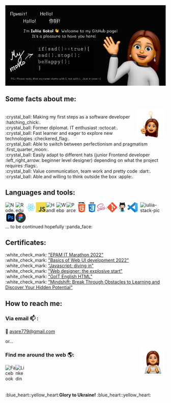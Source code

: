 
<img align="center" alt="iuliia-hero-pic" width="850px" src="https://raw.githubusercontent.com/iuliia-sokol/iuliia-sokol/main/assets/iuliias-pic.png" />

<h2>Some facts about me:</h2>
<img align="right" alt="iuliia-info-pic" width="90px" src="https://raw.githubusercontent.com/iuliia-sokol/iuliia-sokol/main/assets/iuliia1.png"/> 
<br>
:crystal_ball: Making my first steps as a software developer :hatching_chick:. <br>
:crystal_ball: Former diplomat. IT enthusiast :octocat:.<br>
:crystal_ball: Fast learner and eager to explore new technologies :checkered_flag:. <br>
:crystal_ball: Able to switch between perfectionism and pragmatism :first_quarter_moon:. <br>
:crystal_ball: Easily adapt to different hats (junior Frontend developer :left_right_arrow: beginner level designer) depending on what the project requires :flags:. <br>
:crystal_ball: Value communication, team work and pretty code :dart:. <br>
:crystal_ball: Able and willing to think outside the box :apple:.<br>

<h2>Languages and tools:</h2>
<img align="right" alt="iuliia-stack-pic" width="80px" src="https://w7.pngwing.com/pngs/450/470/png-transparent-node-js-angularjs-react-javascript-npm-node-js-angle-text-trademark.png"/> 

<img align="left" alt="Node.Js" width="32px" height="32px" src="https://w7.pngwing.com/pngs/452/24/png-transparent-js-logo-node-logos-and-brands-icon.png" />

<img align="left" alt="Redux" width="32px" height="32px" src="https://repository-images.githubusercontent.com/347723622/92065800-865a-11eb-9626-dff3cb7fef55" />

<img align="left" alt="React" width="32px" height="32px"  src="https://raw.githubusercontent.com/github/explore/80688e429a7d4ef2fca1e82350fe8e3517d3494d/topics/react/react.png" />

<img align="left" alt="JavaScript" width="32px" src="https://raw.githubusercontent.com/github/explore/80688e429a7d4ef2fca1e82350fe8e3517d3494d/topics/javascript/javascript.png" />

<img align="left" alt="Handlebars" width="32px" height="32px" src="https://i0.wp.com/blog.fossasia.org/wp-content/uploads/2017/07/handlebars-js.png?fit=500%2C500&ssl=1" />

<img align="left" alt="Webpack" width="32px" height="32px" src="https://repository-images.githubusercontent.com/206151984/51772d00-ce6e-11e9-996b-d311d1928950" />

<img align="left" alt="Parcel" width="32px" height="32px" src="https://parceljs.org/avatar.66e613b2.avif" />

<img align="left" alt="HTML5" width="32px" src="https://raw.githubusercontent.com/github/explore/80688e429a7d4ef2fca1e82350fe8e3517d3494d/topics/html/html.png" />

<img align="left" alt="CSS3" width="32px" src="https://raw.githubusercontent.com/github/explore/80688e429a7d4ef2fca1e82350fe8e3517d3494d/topics/css/css.png" />

<img align="left" alt="Sass" width="32px" src="https://raw.githubusercontent.com/github/explore/80688e429a7d4ef2fca1e82350fe8e3517d3494d/topics/sass/sass.png" />

<img align="left" alt="Git" width="32px" src="https://raw.githubusercontent.com/heydrdev/devtools/main/language-and-framework/git.png" />

<img align="left" alt="GitHub" width="32px" height="32px" src="https://raw.githubusercontent.com/iuliia-sokol/iuliia-sokol/main/assets/Octocat.png" />

<img align="left" alt="Visual Studio Code" width="32px" height="32px" src="https://raw.githubusercontent.com/heydrdev/devtools/main/language-and-framework/vscode.png" />

<img align="left" alt="PhotoShop" width="32px" height="32px" src="https://raw.githubusercontent.com/iuliia-sokol/iuliia-sokol/main/assets/ps.png" /> 

<img align="left" alt="Figma" width="32px" height="32px" src="https://raw.githubusercontent.com/iuliia-sokol/iuliia-sokol/main/assets/figma.png" />


<br>
<br>
<br>
<br>
... to be continued hopefully :panda_face:

<h2>Certificates:</h2>
:white_check_mark: <a href="https://drive.google.com/file/d/1BpP2jD4EvvSSAoEk2mG9qasPHxKFxBvd/view?usp=sharing">"EPAM IT Marathon 2022"</a>
<br>
:white_check_mark: <a href="https://drive.google.com/file/d/1FnwEbvbo6Dimk88kLO_exILQj9BSQ_15/view?usp=sharing">"Basics of Web UI development 2022"</a>
<br>
:white_check_mark: <a href="https://drive.google.com/file/d/1w2OQwjTnRcsCeXH_NKnbKDQXUabB4Yx8/view?usp=sharing">"Javascript: diving in"</a>
<br>
:white_check_mark: <a href="https://drive.google.com/file/d/1LEAhD3FBuDVqcl-9SuTYU-k6kharTMr2/view?usp=sharing">"Web designer: the explosive start"</a>
<br>
:white_check_mark: <a href="https://drive.google.com/file/d/13bqRVIl_zKwWI5kvHhuQjMDDlbF8vuoz/view?usp=sharing">"GoIT English HTML"</a>
<br>
:white_check_mark: <a href="https://drive.google.com/file/d/1Aq5K3VtoTA-X56KKvaQjKUymATuPoEhA/view?usp=sharing">"Mindshift: Break Through Obstacles to Learning and Discover Your Hidden Potential"</a>
<br>

<h2>How to reach me:</h2>
<h3>Via email 📫 :</h3>

:email: avare779@gmail.com
<br>

or...

<img align="right" alt="iuliia-info-pic" width="80px" src="https://raw.githubusercontent.com/iuliia-sokol/iuliia-sokol/main/assets/iuliia2.png"/>

<h3>Find me around the web 🌎:</h3>

<a href="https://www.facebook.com/yuliya.sokol/"><img align="left" alt="Facebook" src="https://upload.wikimedia.org/wikipedia/commons/c/cd/Facebook_logo_%28square%29.png" width="32px"/></a>

<a href="https://www.linkedin.com/in/iuliia-sokol/"><img align="left" alt="Linkedin" src="https://upload.wikimedia.org/wikipedia/commons/thumb/c/ca/LinkedIn_logo_initials.png/640px-LinkedIn_logo_initials.png" width="32px"/></a>
                  
<br>
<br>
<br>
<br>
<br>
:blue_heart::yellow_heart:<b>Glory to Ukraine!</b> :blue_heart::yellow_heart:
